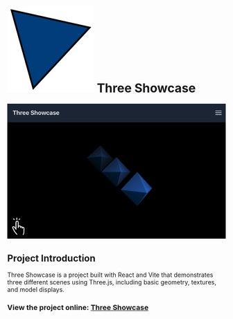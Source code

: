 # ![Description](/public/three-showcase.svg) Three Showcase

![Three Showcase](public/three-showcase-homepage.png)

## Project Introduction
Three Showcase is a project built with React and Vite that demonstrates three different scenes using Three.js, including basic geometry, textures, and model displays.

### View the project online: [Three Showcase](https://linus-wu.github.io/three-showcase/)